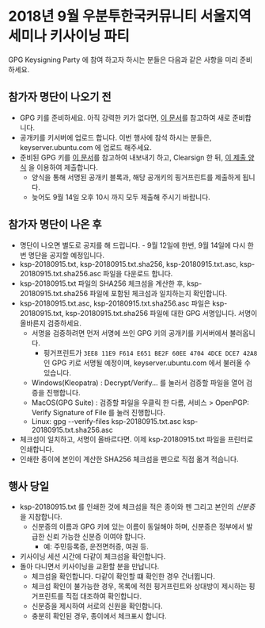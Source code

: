 # 2018년 9월 우분투한국커뮤니티 서울지역 세미나 키사이닝 파티

GPG Keysigning Party 에 참여 하고자 하시는 분들은 다음과 같은 사항을 미리 준비하세요.

## 참가자 명단이 나오기 전
- GPG 키를 준비하세요. 아직 강력한 키가 없다면, [이 문서](../../create-gpg-key.md)를 참고하여 새로 준비합니다.
- 공개키를 키서버에 업로드 합니다. 이번 행사에 참석 하시는 분들은, keyserver.ubuntu.com 에 업로드 해주세요.
- 준비된 GPG 키를 [이 문서](../../attending.md)를 참고하여 내보내기 하고, Clearsign 한 뒤, [이 제출 양식](https://goo.gl/forms/UAoVSVp6KDKtRcgG2) 을 이용하여 제출합니다.
    - 양식을 통해 서명된 공개키 블록과, 해당 공개키의 핑거프린트를 제출하게 됩니다.
    - 늦어도 9월 14일 오후 10시 까지 모두 제출해 주시기 바랍니다.

## 참가자 명단이 나온 후
- 명단이 나오면 별도로 공지를 해 드립니다. - 9월 12일에 한번, 9월 14일에 다시 한번 명단을 공지할 예정입니다.
- ksp-20180915.txt, ksp-20180915.txt.sha256, ksp-20180915.txt.asc, ksp-20180915.txt.sha256.asc 파일을 다운로드 합니다.
- ksp-20180915.txt 파일의 SHA256 체크섬을 계산한 후, ksp-20180915.txt.sha256 파일에 포함된 체크섬과 일치하는지 확인합니다.
- ksp-20180915.txt.asc, ksp-20180915.txt.sha256.asc 파일은 ksp-20180915.txt, ksp-20180915.txt.sha256 파일에 대한 GPG 서명입니다. 서명이 올바른지 검증하세요.
    - 서명을 검증하려면 먼저 서명에 쓰인 GPG 키의 공개키를 키서버에서 불러옵니다.
        - 핑거프린트가 `3EE8 11E9 F614 E651 BE2F 60EE 4704 4DCE DCE7 42A8` 인 GPG 키로 서명될 예정이며, keyserver.ubuntu.com 에서 불러올 수 있습니다.
    - Windows(Kleopatra) : Decrypt/Verify... 를 눌러서 검증할 파일을 열어 검증을 진행합니다.
    - MacOS(GPG Suite) : 검증할 파일을 우클릭 한 다름, 서비스 > OpenPGP: Verify Signature of File 를 눌러 진행합니다.
    - Linux: gpg --verify-files ksp-20180915.txt.asc ksp-20180915.txt.sha256.asc
- 체크섬이 일치하고, 서명이 올바르다면. 이제 ksp-20180915.txt 파일을 프린터로 인쇄합니다.
- 인쇄한 종이에 본인이 계산한 SHA256 체크섬을 펜으로 직접 옮겨 적습니다.

## 행사 당일
- ksp-20180915.txt 를 인쇄한 것에 체크섬을 적은 종이와 펜 그리고 본인의 *신분증* 을 지참합니다.
    - 신분증의 이름과 GPG 키에 있는 이름이 동일해야 하며, 신분증은 정부에서 발급한 신뢰 가능한 신분증 이여야 합니다.
        - 예: 주민등록증, 운전면허증, 여권 등.
- 키사이닝 세션 시간에 다같이 체크섬을 확인합니다.
- 돌아 다니면서 키사이닝을 교환할 분을 만납니다.
    - 체크섬을 확인합니다. 다같이 확인할 떄 확인한 경우 건너뜁니다.
    - 체크섬 확인이 불가능한 경우, 목록에 적힌 핑거프린트와 상대방이 제시하는 핑거프린트를 직접 대조하여 확인합니다.
    - 신분증을 제시하여 서로의 신원을 확인합니다.
    - 충분히 확인된 경우, 종이에서 체크표시 합니다.